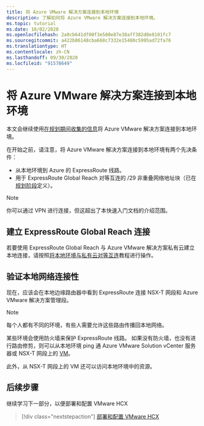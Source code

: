 ```yaml
---
title: 将 Azure VMware 解决方案连接到本地环境
description: 了解如何将 Azure VMware 解决方案连接到本地环境。
ms.topic: tutorial
ms.date: 10/02/2020
ms.openlocfilehash: 2a0cb641df00f3e580e87e38aff382d8e8101fc7
ms.sourcegitcommit: a422b86148cba668c7332e15480c5995ad72fa76
ms.translationtype: HT
ms.contentlocale: zh-CN
ms.lasthandoff: 09/30/2020
ms.locfileid: "91578649"
---
```

# <a name="connect-azure-vmware-solution-to-your-on-premises-environment"></a>将 Azure VMware 解决方案连接到本地环境

本文会继续使用[在规划期间收集的信息](production-ready-deployment-steps.md)将 Azure VMware 解决方案连接到本地环境。

在开始之前，请注意，将 Azure VMware 解决方案连接到本地环境有两个先决条件：

- 从本地环境到 Azure 的 ExpressRoute 线路。
- 用于 ExpressRoute Global Reach 对等互连的 /29 非重叠网络地址块（已在[规划阶段](production-ready-deployment-steps.md)定义）。

>[!NOTE]
> 你可以通过 VPN 进行连接，但这超出了本快速入门文档的介绍范围。

## <a name="establish-an-expressroute-global-reach-connection"></a>建立 ExpressRoute Global Reach 连接

若要使用 ExpressRoute Global Reach 与 Azure VMware 解决方案私有云建立本地连接，请按照[将本地环境与私有云对等互连](tutorial-expressroute-global-reach-private-cloud.md)教程进行操作。



## <a name="verify-on-premises-network-connectivity"></a>验证本地网络连接性

现在，应该会在本地边缘路由器中看到 ExpressRoute 连接 NSX-T 网段和 Azure VMware 解决方案管理段。

>[!NOTE]
>每个人都有不同的环境，有些人需要允许这些路由传播回本地网络。  

某些环境会使用防火墙来保护 ExpressRoute 线路。  如果没有防火墙，也没有进行路由修剪，则可以从本地环境 ping 通 Azure VMware Solution vCenter 服务器或 NSX-T 网段上的 [VM](deploy-azure-vmware-solution.md#add-a-vm-on-the-nsx-t-network-segment)。

此外，从 NSX-T 网段上的 VM 还可以访问本地环境中的资源。

## <a name="next-steps"></a>后续步骤

继续学习下一部分，以便部署和配置 VMware HCX

> [!div class="nextstepaction"]
> [部署和配置 VMware HCX](tutorial-deploy-vmware-hcx.md)